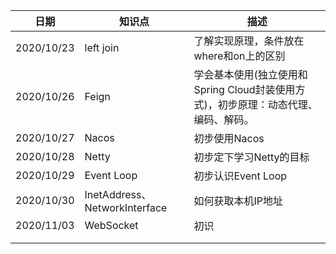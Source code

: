 | 日期       | 知识点                        | 描述                                                         |
| ---------- | ----------------------------- | ------------------------------------------------------------ |
| 2020/10/23 | left join                     | 了解实现原理，条件放在where和on上的区别                      |
| 2020/10/26 | Feign                         | 学会基本使用(独立使用和Spring Cloud封装使用方式)，初步原理：动态代理、编码、解码。 |
| 2020/10/27 | Nacos                         | 初步使用Nacos                                                |
| 2020/10/28 | Netty                         | 初步定下学习Netty的目标                                      |
| 2020/10/29 | Event Loop                    | 初步认识Event Loop                                           |
| 2020/10/30 | InetAddress、NetworkInterface | 如何获取本机IP地址                                           |
| 2020/11/03 | WebSocket                     | 初识                                                         |
|            |                               |                                                              |
|            |                               |                                                              |



